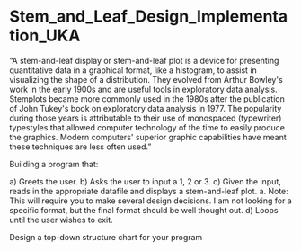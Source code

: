 # Stem_and_Leaf_Design_Implementation_UKA

“A stem-and-leaf display or stem-and-leaf plot is a device for presenting quantitative data in a graphical
format, like a histogram, to assist in visualizing the shape of a distribution. They evolved from Arthur
Bowley's work in the early 1900s and are useful tools in exploratory data analysis. Stemplots became more
commonly used in the 1980s after the publication of John Tukey's book on exploratory data analysis in
1977. The popularity during those years is attributable to their use of monospaced (typewriter) typestyles
that allowed computer technology of the time to easily produce the graphics. Modern computers'
superior graphic capabilities have meant these techniques are less often used.”

Building a program that:

a) Greets the user.
b) Asks the user to input a 1, 2 or 3.
c) Given the input, reads in the appropriate datafile and displays a stem-and-leaf plot.
a. Note: This will require you to make several design decisions. I am not looking for a
specific format, but the final format should be well thought out.
d) Loops until the user wishes to exit.

Design a top-down structure chart for your program
